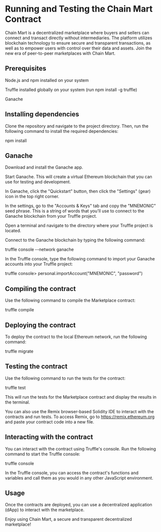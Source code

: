 # Running and Testing the Chain Mart Contract

Chain Mart is a decentralized marketplace where buyers and sellers can connect and transact directly without intermediaries. The platform utilizes blockchain technology to ensure secure and transparent transactions, as well as to empower users with control over their data and assets. Join the new era of peer-to-peer marketplaces with Chain Mart.

## Prerequisites

Node.js and npm installed on your system

Truffle installed globally on your system (run npm install -g truffle)

Ganache

## Installing dependencies

Clone the repository and navigate to the project directory. Then, run the following command to install the required dependencies:

npm install

## Ganache

Download and install the Ganache app.

Start Ganache. This will create a virtual Ethereum blockchain that you can use for testing and development.

In Ganache, click the "Quickstart" button, then click the "Settings" (gear) icon in the top right corner.

In the settings, go to the "Accounts & Keys" tab and copy the "MNEMONIC" seed phrase. This is a string of words that you'll use to connect to the Ganache blockchain from your Truffle project.

Open a terminal and navigate to the directory where your Truffle project is located.

Connect to the Ganache blockchain by typing the following command:

truffle console --network ganache

In the Truffle console, type the following command to import your Ganache accounts into your Truffle project:

truffle console> personal.importAccount("MNEMONIC", "password")

## Compiling the contract

Use the following command to compile the Marketplace contract:

truffle compile

## Deploying the contract

To deploy the contract to the local Ethereum network, run the following command:

truffle migrate

## Testing the contract

Use the following command to run the tests for the contract:

truffle test

This will run the tests for the Marketplace contract and display the results in the terminal.

You can also use the Remix browser-based Solidity IDE to interact with the contracts and run tests.
To access Remix, go to <https://remix.ethereum.org> and paste your contract code into a new file.

## Interacting with the contract

You can interact with the contract using Truffle's console. Run the following command to start the Truffle console:

truffle console

In the Truffle console, you can access the contract's functions and variables and call them as you would in any other JavaScript environment.

## Usage

Once the contracts are deployed, you can use a decentralized application (dApp) to interact with the marketplace.

Enjoy using Chain Mart, a secure and transparent decentralized marketplace!

